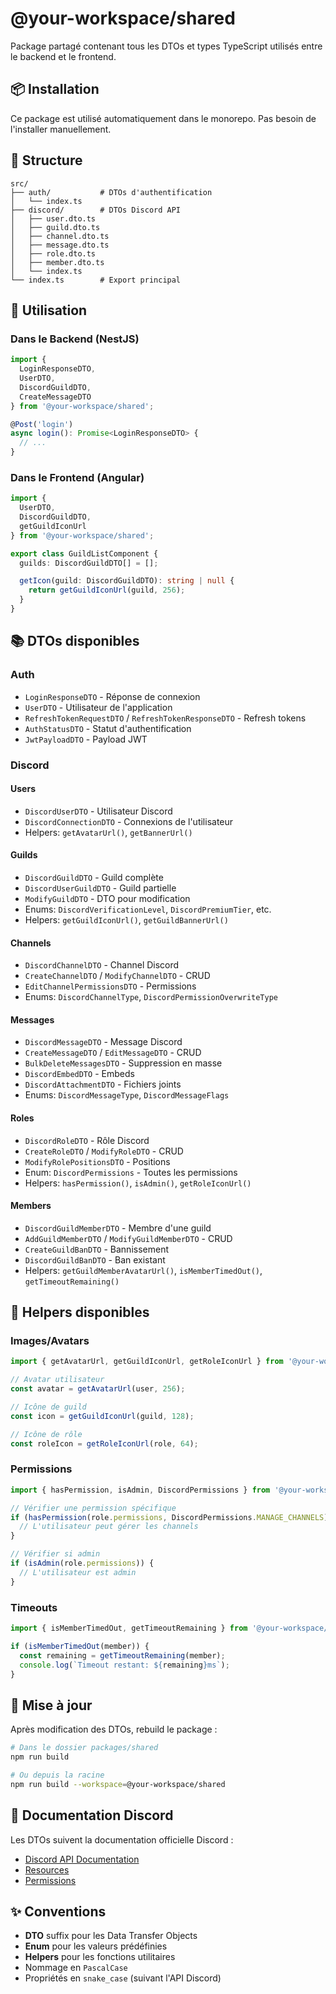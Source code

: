 # @your-workspace/shared

Package partagé contenant tous les DTOs et types TypeScript utilisés entre le backend et le frontend.

## 📦 Installation

Ce package est utilisé automatiquement dans le monorepo. Pas besoin de l'installer manuellement.

## 📁 Structure

```
src/
├── auth/           # DTOs d'authentification
│   └── index.ts
├── discord/        # DTOs Discord API
│   ├── user.dto.ts
│   ├── guild.dto.ts
│   ├── channel.dto.ts
│   ├── message.dto.ts
│   ├── role.dto.ts
│   ├── member.dto.ts
│   └── index.ts
└── index.ts        # Export principal
```

## 🚀 Utilisation

### Dans le Backend (NestJS)

```typescript
import { 
  LoginResponseDTO, 
  UserDTO,
  DiscordGuildDTO,
  CreateMessageDTO 
} from '@your-workspace/shared';

@Post('login')
async login(): Promise<LoginResponseDTO> {
  // ...
}
```

### Dans le Frontend (Angular)

```typescript
import { 
  UserDTO, 
  DiscordGuildDTO,
  getGuildIconUrl 
} from '@your-workspace/shared';

export class GuildListComponent {
  guilds: DiscordGuildDTO[] = [];

  getIcon(guild: DiscordGuildDTO): string | null {
    return getGuildIconUrl(guild, 256);
  }
}
```

## 📚 DTOs disponibles

### Auth

- `LoginResponseDTO` - Réponse de connexion
- `UserDTO` - Utilisateur de l'application
- `RefreshTokenRequestDTO` / `RefreshTokenResponseDTO` - Refresh tokens
- `AuthStatusDTO` - Statut d'authentification
- `JwtPayloadDTO` - Payload JWT

### Discord

#### Users
- `DiscordUserDTO` - Utilisateur Discord
- `DiscordConnectionDTO` - Connexions de l'utilisateur
- Helpers: `getAvatarUrl()`, `getBannerUrl()`

#### Guilds
- `DiscordGuildDTO` - Guild complète
- `DiscordUserGuildDTO` - Guild partielle
- `ModifyGuildDTO` - DTO pour modification
- Enums: `DiscordVerificationLevel`, `DiscordPremiumTier`, etc.
- Helpers: `getGuildIconUrl()`, `getGuildBannerUrl()`

#### Channels
- `DiscordChannelDTO` - Channel Discord
- `CreateChannelDTO` / `ModifyChannelDTO` - CRUD
- `EditChannelPermissionsDTO` - Permissions
- Enums: `DiscordChannelType`, `DiscordPermissionOverwriteType`

#### Messages
- `DiscordMessageDTO` - Message Discord
- `CreateMessageDTO` / `EditMessageDTO` - CRUD
- `BulkDeleteMessagesDTO` - Suppression en masse
- `DiscordEmbedDTO` - Embeds
- `DiscordAttachmentDTO` - Fichiers joints
- Enums: `DiscordMessageType`, `DiscordMessageFlags`

#### Roles
- `DiscordRoleDTO` - Rôle Discord
- `CreateRoleDTO` / `ModifyRoleDTO` - CRUD
- `ModifyRolePositionsDTO` - Positions
- Enum: `DiscordPermissions` - Toutes les permissions
- Helpers: `hasPermission()`, `isAdmin()`, `getRoleIconUrl()`

#### Members
- `DiscordGuildMemberDTO` - Membre d'une guild
- `AddGuildMemberDTO` / `ModifyGuildMemberDTO` - CRUD
- `CreateGuildBanDTO` - Bannissement
- `DiscordGuildBanDTO` - Ban existant
- Helpers: `getGuildMemberAvatarUrl()`, `isMemberTimedOut()`, `getTimeoutRemaining()`

## 🎨 Helpers disponibles

### Images/Avatars

```typescript
import { getAvatarUrl, getGuildIconUrl, getRoleIconUrl } from '@your-workspace/shared';

// Avatar utilisateur
const avatar = getAvatarUrl(user, 256);

// Icône de guild
const icon = getGuildIconUrl(guild, 128);

// Icône de rôle
const roleIcon = getRoleIconUrl(role, 64);
```

### Permissions

```typescript
import { hasPermission, isAdmin, DiscordPermissions } from '@your-workspace/shared';

// Vérifier une permission spécifique
if (hasPermission(role.permissions, DiscordPermissions.MANAGE_CHANNELS)) {
  // L'utilisateur peut gérer les channels
}

// Vérifier si admin
if (isAdmin(role.permissions)) {
  // L'utilisateur est admin
}
```

### Timeouts

```typescript
import { isMemberTimedOut, getTimeoutRemaining } from '@your-workspace/shared';

if (isMemberTimedOut(member)) {
  const remaining = getTimeoutRemaining(member);
  console.log(`Timeout restant: ${remaining}ms`);
}
```

## 🔄 Mise à jour

Après modification des DTOs, rebuild le package :

```bash
# Dans le dossier packages/shared
npm run build

# Ou depuis la racine
npm run build --workspace=@your-workspace/shared
```

## 📖 Documentation Discord

Les DTOs suivent la documentation officielle Discord :
- [Discord API Documentation](https://discord.com/developers/docs/)
- [Resources](https://discord.com/developers/docs/resources/user)
- [Permissions](https://discord.com/developers/docs/topics/permissions)

## ✨ Conventions

- **DTO** suffix pour les Data Transfer Objects
- **Enum** pour les valeurs prédéfinies
- **Helpers** pour les fonctions utilitaires
- Nommage en `PascalCase`
- Propriétés en `snake_case` (suivant l'API Discord)
